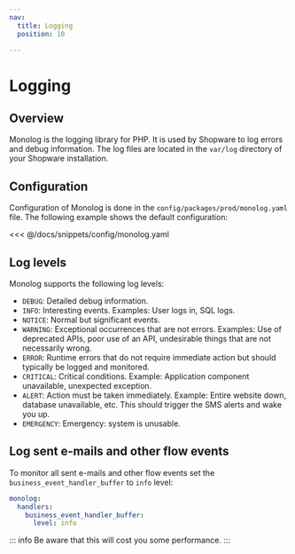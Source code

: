 ```yaml
---
nav:
  title: Logging
  position: 10

---
```


# Logging

## Overview

Monolog is the logging library for PHP. It is used by Shopware to log errors and debug information. The log files are located in the `var/log` directory of your Shopware installation.

## Configuration

Configuration of Monolog is done in the `config/packages/prod/monolog.yaml` file. The following example shows the default configuration:

<<< @/docs/snippets/config/monolog.yaml


## Log levels

Monolog supports the following log levels:

- `DEBUG`: Detailed debug information.
- `INFO`: Interesting events. Examples: User logs in, SQL logs.
- `NOTICE`: Normal but significant events.
- `WARNING`: Exceptional occurrences that are not errors. Examples: Use of deprecated APIs, poor use of an API, undesirable things that are not necessarily wrong.
- `ERROR`: Runtime errors that do not require immediate action but should typically be logged and monitored.
- `CRITICAL`: Critical conditions. Example: Application component unavailable, unexpected exception.
- `ALERT`: Action must be taken immediately. Example: Entire website down, database unavailable, etc. This should trigger the SMS alerts and wake you up.
- `EMERGENCY`: Emergency: system is unusable.


## Log sent e-mails and other flow events

To monitor all sent e-mails and other flow events set the `business_event_handler_buffer` to `info` level:

```yaml
monolog:
  handlers:
    business_event_handler_buffer:
      level: info
```

::: info
Be aware that this will cost you some performance.
:::
